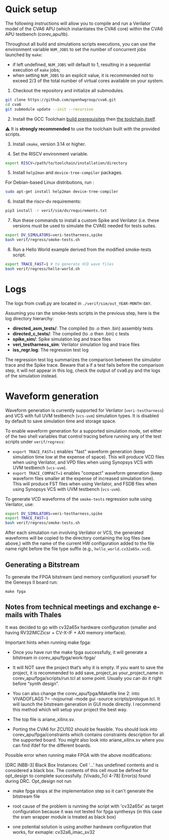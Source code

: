 # Quick setup

The following instructions will allow you to compile and run a Verilator model of the CVA6 APU (which instantiates the CVA6 core) within the CVA6 APU testbench (corev_apu/tb).

Throughout all build and simulations scripts executions, you can use the environment variable `NUM_JOBS` to set the number of concurrent jobs launched by `make`:
- if left undefined, `NUM_JOBS` will default to 1, resulting in a sequential execution
of `make` jobs;
- when setting `NUM_JOBS` to an explicit value, it is recommended not to exceed 2/3 of
the total number of virtual cores available on your system.    

1. Checkout the repository and initialize all submodules.
```sh
git clone https://github.com/openhwgroup/cva6.git
cd cva6
git submodule update --init --recursive
```

2. Install the GCC Toolchain [build prerequisites](util/toolchain-builder/README.md#Prerequisites) then [the toolchain itself](util/toolchain-builder/README.md#Getting-started).

:warning: It is **strongly recommended** to use the toolchain built with the provided scripts.

3. Install `cmake`, version 3.14 or higher.

4. Set the RISCV environment variable.
```sh
export RISCV=/path/to/toolchain/installation/directory
```

5. Install `help2man` and `device-tree-compiler` packages.

For Debian-based Linux distributions, run :

```sh
sudo apt-get install help2man device-tree-compiler
```

6. Install the riscv-dv requirements:

```sh
pip3 install -r verif/sim/dv/requirements.txt
```

7. Run these commands to install a custom Spike and Verilator (i.e. these versions must be used to simulate the CVA6) needed for tests suites.
```sh
export DV_SIMULATORS=veri-testharness,spike
bash verif/regress/smoke-tests.sh
```
8. Run a Hello World example derived from the modified smoke-tests script.
```sh
export TRACE_FAST=1 # to generate VCD wave files
bash verif/regress/hello-world.sh
```

# Logs

The logs from cva6.py are located in `./verif/sim/out_YEAR-MONTH-DAY`.

Assuming you ran the smoke-tests scripts in the previous step, here is the log directory hierarchy:

- **directed_asm_tests/**: The compiled (to .o then .bin) assembly tests
- **directed_c_tests/**: The compiled (to .o then .bin) c tests
- **spike_sim/**: Spike simulation log and trace files
- **veri_testharness_sim**: Verilator simulation log and trace files
- **iss_regr.log**: The regression test log 

The regression test log summarizes the comparison between the simulator trace and the Spike trace. Beware that a if a test fails before the comparison step, it will not appear in this log, check the output of cva6.py and the logs of the simulation instead.

# Waveform generation

Waveform generation is currently supported for Verilator (`veri-testharness`)
and VCS with full UVM testbench (`vcs-uvm`) simulation types.  It is disabled
by default to save simulation time and storage space.

To enable waveform generation for a supported simulation mode, set either
of the two shell variables that control tracing before running any of the
test scripts under `verif/regress`:
- `export TRACE_FAST=1` enables "fast" waveform generation (keep simulation
   time low at the expense of space).  This will produce VCD files when using
   Verilator, and VPD files when using Synopsys VCS with UVM testbench (`vcs-uvm`).
- `export TRACE_COMPACT=1` enables "compact" waveform generation (keep waveform
   files smaller at the expense of increased simulation time).  This will
   produce FST files when using Verilator, and FSDB files when using Synopsys
   VCS with UVM testbench (`vcs-uvm`).

To generate VCD waveforms of the `smoke-tests` regression suite using Verilator, use:
```sh
export DV_SIMULATORS=veri-testharness,spike
export TRACE_FAST=1
bash verif/regress/smoke-tests.sh
```

After each simulation run involving Verilator or VCS, the generated waveforms
will be copied  to the directory containing the log files (see above,) with
the name of the current HW configuration added to the file name right before
the file type suffix (e.g., `hello_world.cv32a65x.vcd`).

## Generating a Bitstream

To generate the FPGA bitstream (and memory configuration) yourself for the Genesys II board run:

```
make fpga
```

## Notes from technical meetings and exchange e-mails with Thales

It was decided to go with cv32a65x hardware configuration (smaller and having RV32IMCZicsr + CV-X-IF + AXI memory interface).

Important hints when running make fpga:

- Once you have run the make fpga successfully, it will generate a bitstream in corev_apu/fpga/work-fpga/ 

- It will NOT save the project that’s why it is empty. If you want to save the project, it is recommended to add save_project_as your_project_name in corev_apu/fpga/scripts/run.tcl at some point. Usually you can do it right before “synth design”.

- You can also change the corev_apu/fpga/Makefile line 2: into VIVADOFLAGS ?= -nojournal -mode gui -source scripts/prologue.tcl. It will launch the bitstream generation in GUI mode directly. I recommend this method which will setup your project the best way.

- The top file is ariane_xilinx.sv.

- Porting the CVA6 for ZCU102 should be feasible. You should look into corev_apu/fpga/constraints which contains constraints description for all the supported board. You might also look into ariane_xilinx.sv where you can find ifdef for the different boards.

Possible error when running make FPGA with the above modifications:

   [DRC INBB-3] Black Box Instances: Cell '...' has undefined contents and is considered a black box. The contents of this cell must be defined for opt_design to complete successfully. 
   [Vivado_Tcl 4-78] Error(s) found during DRC. Opt_design not run

- make fpga stops at the implementation step so it can't generate the bitstream file

- root cause of the problem is running the script with 'cv32a65x' as target configuration because it was not tested for fpga synthesys (in this case the sram wrapper module is treated as black box)

- one potential solution is using another hardware configuration that works, for exmaple: cv32a6_imac_sv32
